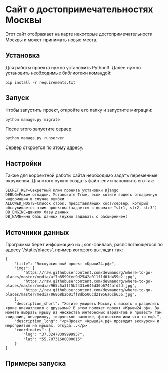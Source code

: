 # Сайт о достопримечательностях Москвы

Этот сайт отображает на карте некоторые достопримечательности Москвы и может принимать новые места.

## Установка

Для работы проекта нужно установить Python3. Далее нужно установить необходимые библиотеки командой:
```
pip install -r requirements.txt
```

## Запуск

Чтобы запустить проект, откройте его папку и запустите миграции:
```
python manage.py migrate
```
После этого запустите сервер:
```
python manage.py runserver
```
Сервер откроется по этому [адресу](http://127.0.0.1:8000).

## Настройки

Также для корректной работы сайта необходимо задать переменные окружения. Для этого нужно создать файл .env и заполнить его так:

```
SECRET_KEY=Секретный ключ проекта установки Django
DEBUG=Режим отладки. Установите True, если хотите видеть отладочную информацию в случае ошибки
ALLOWED_HOSTS=Список строк, представляющих хост/сервер, который обслуживается этим проектом (задается в формате "str1, str2, str3")
DB_ENGINE=движок базы данных
DB_NAME=имя базы данных (нужно задавать с расширением)
```

## Источники данных

Программа берет информацию из .json-файлаов, распологающегося по адресу '/static/places', пример которого выглядит так:
```
{
    "title": "Экскурсионный проект «Крыши24.рф»",
    "imgs": [
        "https://raw.githubusercontent.com/devmanorg/where-to-go-places/master/media/af7b8599fec9d2542a011f1d01d459e2.jpg",
        "https://raw.githubusercontent.com/devmanorg/where-to-go-places/master/media/965c5a3ff5b2431e646d30b6744afd2d.jpg",
        "https://raw.githubusercontent.com/devmanorg/where-to-go-places/master/media/06868b2b01ff8db506cd21956a6cb636.jpg",
    ],
    "description_short": "Хотите увидеть Москву с высоты и разделить яркие впечатления с друзьями? В этом поможет проект «Крыши24.рф». Вы можете выбрать крышу из множества интересных вариантов и провести там свидание, вечеринку, творческое занятие, фотосессию или что-то ещё.",
    "description_long": "<p>Проект «Крыши24.рф» проводит экскурсии и мероприятия на крышах, откуда...</p>
    "coordinates": {
        "lng": "37.32478399999957",
        "lat": "55.70731600000015"
    }
}
```

## Примеры запуска

